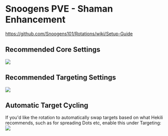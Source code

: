 # Snoogens PVE - Shaman Enhancement  
https://github.com/Snoogens101/Rotations/wiki/Setup-Guide  
## Recommended Core Settings  
![](https://i.imgur.com/ALg7GFr.png)   

## Recommended Targeting Settings  
![](https://i.imgur.com/GInBlqD.png)  

## Automatic Target Cycling  
If you'd like the rotation to automatically swap targets based on what Hekili recommends, such as for spreading Dots etc, enable this under Targeting:  
![](https://i.imgur.com/1rDyIp7.png)  
